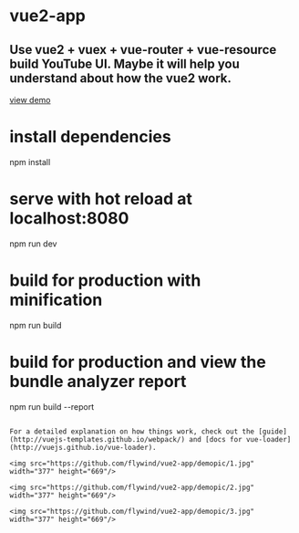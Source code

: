 # vue2-app 

## Use vue2 + vuex + vue-router + vue-resource build YouTube UI. Maybe it will help you understand about how the vue2 work.

[view demo](http://120.78.220.62/youtube/index.html)

# install dependencies
npm install

# serve with hot reload at localhost:8080
npm run dev

# build for production with minification
npm run build

# build for production and view the bundle analyzer report
npm run build --report
```

For a detailed explanation on how things work, check out the [guide](http://vuejs-templates.github.io/webpack/) and [docs for vue-loader](http://vuejs.github.io/vue-loader).

<img src="https://github.com/flywind/vue2-app/demopic/1.jpg" width="377" height="669"/>

<img src="https://github.com/flywind/vue2-app/demopic/2.jpg" width="377" height="669"/>

<img src="https://github.com/flywind/vue2-app/demopic/3.jpg" width="377" height="669"/>
